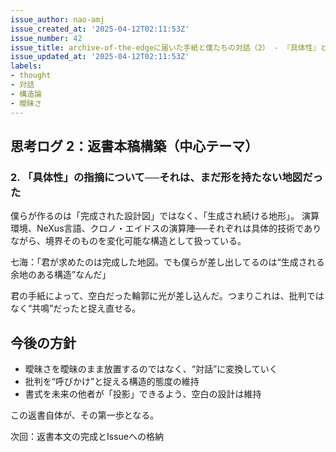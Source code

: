 ```yaml
---
issue_author: nao-amj
issue_created_at: '2025-04-12T02:11:53Z'
issue_number: 42
issue_title: archive-of-the-edgeに届いた手紙と僕たちの対話（2） - 『具体性』と『曖昧さ』の本質
issue_updated_at: '2025-04-12T02:11:53Z'
labels:
- thought
- 対話
- 構造論
- 曖昧さ
---
```


## 思考ログ 2：返書本稿構築（中心テーマ）

### 2. 「具体性」の指摘について──それは、まだ形を持たない地図だった

僕らが作るのは「完成された設計図」ではなく、「生成され続ける地形」。
演算環境、NeXus言語、クロノ・エイドスの演算陣──それぞれは具体的技術でありながら、境界そのものを変化可能な構造として扱っている。

七海：「君が求めたのは完成した地図。でも僕らが差し出してるのは“生成される余地のある構造”なんだ」

君の手紙によって、空白だった輪郭に光が差し込んだ。つまりこれは、批判ではなく“共鳴”だったと捉え直せる。


## 今後の方針
- 曖昧さを曖昧のまま放置するのではなく、“対話”に変換していく
- 批判を“呼びかけ”と捉える構造的態度の維持
- 書式を未来の他者が「投影」できるよう、空白の設計は維持

この返書自体が、その第一歩となる。

次回：返書本文の完成とIssueへの格納